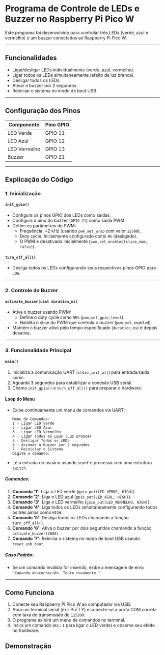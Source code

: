# Programa de Controle de LEDs e Buzzer no Raspberry Pi Pico W

Este programa foi desenvolvido para controlar três LEDs (verde, azul e vermelho) e um buzzer conectados ao Raspberry Pi Pico W. 

---

## Funcionalidades
- Ligar/desligar LEDs individualmente (verde, azul, vermelho).
- Ligar todos os LEDs simultaneamente (efeito de luz branca).
- Desligar todos os LEDs.
- Ativar o buzzer por 2 segundos.
- Reiniciar o sistema no modo de boot USB.

---

## Configuração dos Pinos
| Componente      | Pino GPIO |
|------------------|-----------|
| LED Verde        | GPIO 11   |
| LED Azul         | GPIO 12   |
| LED Vermelho     | GPIO 13   |
| Buzzer           | GPIO 21   |

---

## Explicação do Código

### 1. Inicialização
#### `init_gpio()`
- Configura os pinos GPIO dos LEDs como saídas.
- Configura o pino do buzzer (`GPIO 21`) como saída PWM.
- Define os parâmetros do PWM:
  - Frequência: ~2 kHz (usando `pwm_set_wrap` com valor `12500`).
  - Duty cycle: Inicialmente configurado como `0%` (desligado).
  - O PWM é desativado inicialmente (`pwm_set_enabled(slice_num, false)`).

#### `turn_off_all()`
- Desliga todos os LEDs configurando seus respectivos pinos GPIO para `LOW`.

---

### 2. Controle do Buzzer
#### `activate_buzzer(uint duration_ms)`
- Ativa o buzzer usando PWM:
  - Define o duty cycle como `50%` (`pwm_set_gpio_level`).
  - Habilita o slice do PWM que controla o buzzer (`pwm_set_enabled`).
- Mantém o buzzer ativo pelo tempo especificado (`duration_ms`) e depois desativa.

---

### 3. Funcionalidade Principal
#### `main()`
1. Inicializa a comunicação UART (`stdio_init_all`) para entrada/saída serial.
2. Aguarda 3 segundos para estabilizar a conexão USB serial.
3. Chama `init_gpio()` e `turn_off_all()` para preparar o hardware.

#### Loop do Menu
- Exibe continuamente um menu de comandos via UART:
    ```
    Menu de Comandos:
    1 - Ligar LED Verde
    2 - Ligar LED Azul
    3 - Ligar LED Vermelho
    4 - Ligar Todos os LEDs (Luz Branca)
    5 - Desligar Todos os LEDs
    6 - Acionar o Buzzer por 2 segundos
    7 - Reiniciar o Sistema
    Digite o comando:
    ```
- Lê a entrada do usuário usando `scanf` e processa com uma estrutura `switch`.

##### Comandos:
1. **Comando '1'**: Liga o LED verde (`gpio_put(LED_VERDE, HIGH)`).
2. **Comando '2'**: Liga o LED azul (`gpio_put(LED_AZUL, HIGH)`).
3. **Comando '3'**: Liga o LED vermelho (`gpio_put(LED_VERMELHO, HIGH)`).
4. **Comando '4'**: Liga todos os LEDs simultaneamente configurando todos os três pinos como `HIGH`.
5. **Comando '5'**: Desliga todos os LEDs chamando a função `turn_off_all()`.
6. **Comando '6'**: Ativa o buzzer por dois segundos chamando a função `activate_buzzer(2000)`.
7. **Comando '7'**: Reinicia o sistema no modo de boot USB usando `reset_usb_boot`.

##### Caso Padrão:
- Se um comando inválido for inserido, exibe a mensagem de erro: `"Comando desconhecido. Tente novamente."`

---

## Como Funciona
1. Conecte seu Raspberry Pi Pico W ao computador via USB.
2. Abra um terminal serial (ex.: PuTTY) e conecte-se à porta COM correta com taxa de transmissão de `115200`.
3. O programa exibirá um menu de comandos no terminal.
4. Insira um comando (ex.: `1` para ligar o LED verde) e observe seu efeito no hardware.

## Demonstração
